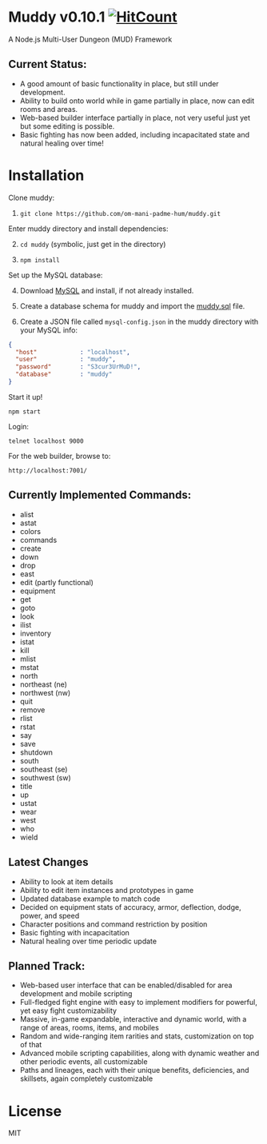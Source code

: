 # Muddy v0.10.1 [![HitCount](http://hits.dwyl.com/om-mani-padme-hum/muddy.svg)](http://hits.dwyl.com/om-mani-padme-hum/muddy)

A Node.js Multi-User Dungeon (MUD) Framework

## Current Status:

* A good amount of basic functionality in place, but still under development.  
* Ability to build onto world while in game partially in place, now can edit rooms and areas.  
* Web-based builder interface partially in place, not very useful just yet but some editing is possible.
* Basic fighting has now been added, including incapacitated state and natural healing over time!

# Installation 

Clone muddy:

1. `git clone https://github.com/om-mani-padme-hum/muddy.git`

Enter muddy directory and install dependencies:

2. `cd muddy` (symbolic, just get in the directory)

3. `npm install`

Set up the MySQL database:

4. Download [MySQL](https://www.mysql.com/downloads/) and install, if not already installed.

5. Create a database schema for muddy and import the [muddy.sql](https://github.com/om-mani-padme-hum/muddy/blob/master/muddy.sql) file.  

6. Create a JSON file called `mysql-config.json` in the muddy directory with your MySQL info:

```json
{
  "host"            : "localhost",
  "user"            : "muddy",
  "password"        : "S3cur3UrMuD!",
  "database"        : "muddy"
}
```

Start it up!

`npm start`

Login:

`telnet localhost 9000`

For the web builder, browse to:

`http://localhost:7001/`
 
## Currently Implemented Commands:

* alist
* astat
* colors
* commands
* create
* down
* drop
* east
* edit (partly functional)
* equipment
* get
* goto
* look
* ilist
* inventory
* istat
* kill
* mlist
* mstat
* north
* northeast (ne)
* northwest (nw)
* quit
* remove
* rlist
* rstat
* say
* save
* shutdown
* south
* southeast (se)
* southwest (sw)
* title
* up
* ustat
* wear
* west
* who
* wield

## Latest Changes

* Ability to look at item details
* Ability to edit item instances and prototypes in game
* Updated database example to match code
* Decided on equipment stats of accuracy, armor, deflection, dodge, power, and speed
* Character positions and command restriction by position
* Basic fighting with incapacitation
* Natural healing over time periodic update

## Planned Track:

* Web-based user interface that can be enabled/disabled for area development and mobile scripting
* Full-fledged fight engine with easy to implement modifiers for powerful, yet easy fight customizability
* Massive, in-game expandable, interactive and dynamic world, with a range of areas, rooms, items, and mobiles
* Random and wide-ranging item rarities and stats, customization on top of that
* Advanced mobile scripting capabilities, along with dynamic weather and other periodic events, all customizable
* Paths and lineages, each with their unique benefits, deficiencies, and skillsets, again completely customizable

# License

MIT
